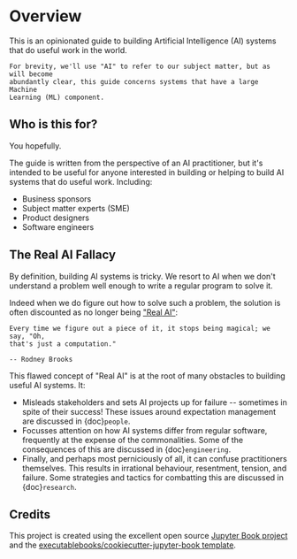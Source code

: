 # Overview

This is an opinionated guide to building Artificial Intelligence (AI) systems
that do useful work in the world.

```{note}
For brevity, we'll use "AI" to refer to our subject matter, but as will become
abundantly clear, this guide concerns systems that have a large Machine
Learning (ML) component.
```

## Who is this for?

You hopefully.

The guide is written from the perspective of an AI practitioner, but it's intended
to be useful for anyone interested in building or helping to build AI
systems that do useful work. Including:

- Business sponsors
- Subject matter experts (SME)
- Product designers
- Software engineers

## The Real AI Fallacy

By definition, building AI systems is tricky. We resort to AI when we don't
understand a problem well enough to write a regular program to solve it.

Indeed when we do figure out how to solve such a problem, the solution is often
discounted as no longer being
["Real AI"](https://en.wikipedia.org/wiki/AI_effect):

```{epigraph}
Every time we figure out a piece of it, it stops being magical; we say, "Oh,
that's just a computation."

-- Rodney Brooks
```

This flawed concept of "Real AI" is at the root of many obstacles to building
useful AI systems. It:

- Misleads stakeholders and sets AI projects up for failure -- sometimes in
  spite of their success! These issues around expectation management are
  discussed in {doc}`people`.
- Focusses attention on how AI systems differ from regular software, frequently
  at the expense of the commonalities. Some of the consequences of this are
  discussed in {doc}`engineering`.
- Finally, and perhaps most perniciously of all, it can confuse practitioners
  themselves. This results in irrational behaviour, resentment, tension, and
  failure. Some strategies and tactics for combatting this are discussed in
  {doc}`research`.

## Credits

This project is created using the excellent open source
[Jupyter Book project](https://jupyterbook.org/) and the
[executablebooks/cookiecutter-jupyter-book template](https://github.com/executablebooks/cookiecutter-jupyter-book).
